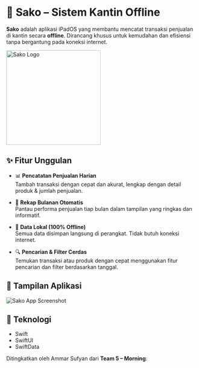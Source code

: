 # 🧾 Sako – Sistem Kantin Offline

**Sako** adalah aplikasi iPadOS yang membantu mencatat transaksi penjualan di kantin secara **offline**. Dirancang khusus untuk kemudahan dan efisiensi tanpa bergantung pada koneksi internet.

<img src="https://github.com/user-attachments/assets/9e2d4e3c-6bba-4d01-9ef6-0bf78df49665" width="250px" alt="Sako Logo">

## ✨ Fitur Unggulan

- 📊 **Pencatatan Penjualan Harian**  
  Tambah transaksi dengan cepat dan akurat, lengkap dengan detail produk & jumlah penjualan.

- 📅 **Rekap Bulanan Otomatis**  
  Pantau performa penjualan tiap bulan dalam tampilan yang ringkas dan informatif.

- 💾 **Data Lokal (100% Offline)**  
  Semua data disimpan langsung di perangkat. Tidak butuh koneksi internet.

- 🔍 **Pencarian & Filter Cerdas**  
  Temukan transaksi atau produk dengan cepat menggunakan fitur pencarian dan filter berdasarkan tanggal.

## 📸 Tampilan Aplikasi

<img src="https://github.com/user-attachments/assets/fa6cdf79-481d-475f-acf0-234790ffb496" alt="Sako App Screenshot" />

## 🚀 Teknologi

- Swift
- SwiftUI
- SwiftData

Ditingkatkan oleh Ammar Sufyan dari **Team 5 – Morning**:

